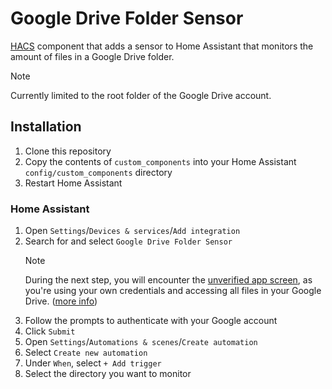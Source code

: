 # Google Drive Folder Sensor
[HACS](https://www.hacs.xyz/) component that adds a sensor to Home Assistant that monitors the amount of files in a Google Drive folder.

> [!NOTE]
> Currently limited to the root folder of the Google Drive account.

## Installation
1. Clone this repository
2. Copy the contents of `custom_components` into your Home Assistant `config/custom_components` directory
3. Restart Home Assistant

### Home Assistant
1. Open `Settings`/`Devices & services`/`Add integration`
2. Search for and select `Google Drive Folder Sensor`
   > [!NOTE]
   > During the next step, you will encounter the [unverified app screen](https://support.google.com/cloud/answer/7454865#unverified-app-screen), as you're using your own credentials and accessing all files in your Google Drive. ([more info](https://developers.google.com/identity/protocols/oauth2/production-readiness/restricted-scope-verification#exceptions))
3. Follow the prompts to authenticate with your Google account
4. Click `Submit`
5. Open `Settings`/`Automations & scenes`/`Create automation`
6. Select `Create new automation`
7. Under `When`, select `+ Add trigger`
8. Select the directory you want to monitor
